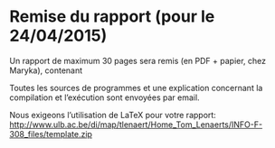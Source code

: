 # Remise du rapport (pour le 24/04/2015)
Un rapport de maximum 30 pages sera remis (en PDF + papier, chez Maryka), contenant

Toutes les sources de programmes et une explication concernant la compilation et l’exécution sont envoyées par email.

Nous exigeons l’utilisation de LaTeX pour votre rapport: http://www.ulb.ac.be/di/map/tlenaert/Home_Tom_Lenaerts/INFO-F-308_files/template.zip
